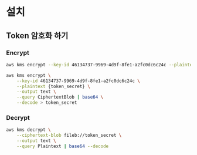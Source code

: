# 설치

## Token 암호화 하기

### Encrypt

```bash
aws kms encrypt --key-id 46134737-9969-4d9f-8fe1-a2fc0dc6c24c --plaintext {token_secret}
```

```bash
aws kms encrypt \
    --key-id 46134737-9969-4d9f-8fe1-a2fc0dc6c24c \
    --plaintext {token_secret} \
    --output text \
    --query CiphertextBlob | base64 \
    --decode > token_secret
```

### Decrypt

```bash
aws kms decrypt \
    --ciphertext-blob fileb://token_secret \
    --output text \
    --query Plaintext | base64 --decode
```
